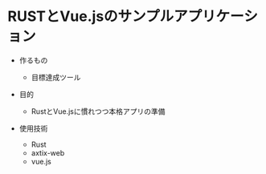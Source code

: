 # RUSTとVue.jsのサンプルアプリケーション

- 作るもの

  - 目標達成ツール

- 目的
  - RustとVue.jsに慣れつつ本格アプリの準備

- 使用技術
  - Rust
  - axtix-web
  - vue.js
  